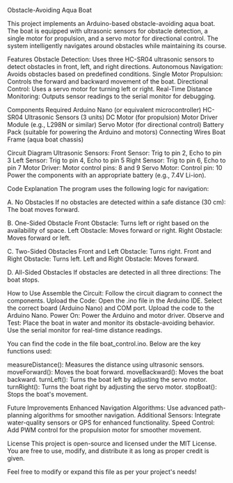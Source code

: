 Obstacle-Avoiding Aqua Boat

This project implements an Arduino-based obstacle-avoiding aqua boat. The boat is equipped with ultrasonic sensors for obstacle detection, a single motor for propulsion, and a servo motor for directional control. The system intelligently navigates around obstacles while maintaining its course.

Features
Obstacle Detection: Uses three HC-SR04 ultrasonic sensors to detect obstacles in front, left, and right directions.
Autonomous Navigation: Avoids obstacles based on predefined conditions.
Single Motor Propulsion: Controls the forward and backward movement of the boat.
Directional Control: Uses a servo motor for turning left or right.
Real-Time Distance Monitoring: Outputs sensor readings to the serial monitor for debugging.


Components Required
Arduino Nano (or equivalent microcontroller)
HC-SR04 Ultrasonic Sensors (3 units)
DC Motor (for propulsion)
Motor Driver Module (e.g., L298N or similar)
Servo Motor (for directional control)
Battery Pack (suitable for powering the Arduino and motors)
Connecting Wires
Boat Frame (aqua boat chassis)


Circuit Diagram
Ultrasonic Sensors:
Front Sensor: Trig to pin 2, Echo to pin 3
Left Sensor: Trig to pin 4, Echo to pin 5
Right Sensor: Trig to pin 6, Echo to pin 7
Motor Driver:
Motor control pins: 8 and 9
Servo Motor:
Control pin: 10
Power the components with an appropriate battery (e.g., 7.4V Li-ion).


Code Explanation
The program uses the following logic for navigation:

A. No Obstacles
If no obstacles are detected within a safe distance (30 cm):
The boat moves forward.

B. One-Sided Obstacle
Front Obstacle: Turns left or right based on the availability of space.
Left Obstacle: Moves forward or right.
Right Obstacle: Moves forward or left.

C. Two-Sided Obstacles
Front and Left Obstacle: Turns right.
Front and Right Obstacle: Turns left.
Left and Right Obstacle: Moves forward.

D. All-Sided Obstacles
If obstacles are detected in all three directions:
The boat stops.



How to Use
Assemble the Circuit:
Follow the circuit diagram to connect the components.
Upload the Code:
Open the .ino file in the Arduino IDE.
Select the correct board (Arduino Nano) and COM port.
Upload the code to the Arduino Nano.
Power On:
Power the Arduino and motor driver.
Observe and Test:
Place the boat in water and monitor its obstacle-avoiding behavior.
Use the serial monitor for real-time distance readings.


You can find the code in the file boat_control.ino. Below are the key functions used:

measureDistance(): Measures the distance using ultrasonic sensors.
moveForward(): Moves the boat forward.
moveBackward(): Moves the boat backward.
turnLeft(): Turns the boat left by adjusting the servo motor.
turnRight(): Turns the boat right by adjusting the servo motor.
stopBoat(): Stops the boat's movement.



Future Improvements
Enhanced Navigation Algorithms: Use advanced path-planning algorithms for smoother navigation.
Additional Sensors: Integrate water-quality sensors or GPS for enhanced functionality.
Speed Control: Add PWM control for the propulsion motor for smoother movement.


License
This project is open-source and licensed under the MIT License. You are free to use, modify, and distribute it as long as proper credit is given.

Feel free to modify or expand this file as per your project's needs!






